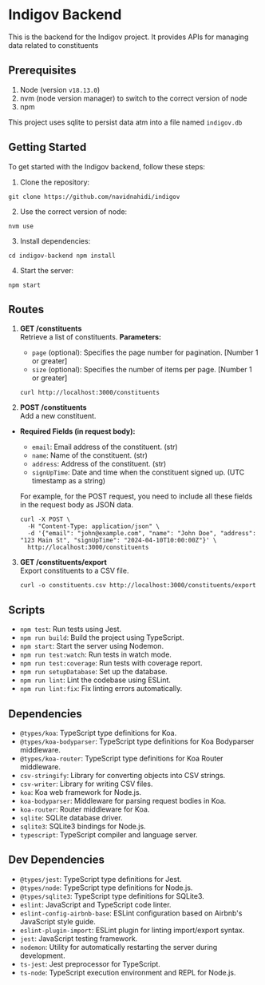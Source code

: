 # Indigov Backend

  

This is the backend for the Indigov project. It provides APIs for managing data related to constituents

  

## Prerequisites

1. Node (version `v18.13.0`)
2. nvm (node version manager) to switch to the correct version of node
3. npm

This project uses sqlite to persist data atm into a file named `indigov.db`
  

## Getting Started

  

To get started with the Indigov backend, follow these steps:

  

1. Clone the repository:

  

```
git clone https://github.com/navidnahidi/indigov
```

2.  Use the correct version of node:

```
nvm use
```

3.  Install dependencies:

```
cd indigov-backend npm install
```

4. Start the server:
```
npm start
```


## Routes

1.  **GET /constituents**  
    Retrieve a list of constituents.
**Parameters:**
	-   `page` (optional): Specifies the page number for pagination. [Number 1 or greater]
	-   `size` (optional): Specifies the number of items per page.  [Number 1 or greater]
	```
	curl http://localhost:3000/constituents
	```
    
2.  **POST /constituents**  
    Add a new constituent.
-   **Required Fields (in request body):**
    -   `email`: Email address of the constituent. (str)
    -   `name`: Name of the constituent. (str)
    -   `address`: Address of the constituent. (str)
    -   `signUpTime`: Date and time when the constituent signed up. (UTC timestamp as a string)

    For example, for the POST request, you need to include all these fields in the request body as JSON data.
	```
	curl -X POST \
	  -H "Content-Type: application/json" \
	  -d '{"email": "john@example.com", "name": "John Doe", "address": "123 Main St", "signUpTime": "2024-04-10T10:00:00Z"}' \
	  http://localhost:3000/constituents
	```

3.  **GET /constituents/export**  
    Export constituents to a CSV file.
	```
	curl -o constituents.csv http://localhost:3000/constituents/export
	```


## Scripts

-   `npm test`: Run tests using Jest.
-   `npm run build`: Build the project using TypeScript.
-   `npm start`: Start the server using Nodemon.
-   `npm run test:watch`: Run tests in watch mode.
-   `npm run test:coverage`: Run tests with coverage report.
-   `npm run setupDatabase`: Set up the database.
-   `npm run lint`: Lint the codebase using ESLint.
-   `npm run lint:fix`: Fix linting errors automatically.

## Dependencies

-   `@types/koa`: TypeScript type definitions for Koa.
-   `@types/koa-bodyparser`: TypeScript type definitions for Koa Bodyparser middleware.
-   `@types/koa-router`: TypeScript type definitions for Koa Router middleware.
-   `csv-stringify`: Library for converting objects into CSV strings.
-   `csv-writer`: Library for writing CSV files.
-   `koa`: Koa web framework for Node.js.
-   `koa-bodyparser`: Middleware for parsing request bodies in Koa.
-   `koa-router`: Router middleware for Koa.
-   `sqlite`: SQLite database driver.
-   `sqlite3`: SQLite3 bindings for Node.js.
-   `typescript`: TypeScript compiler and language server.

## Dev Dependencies

-   `@types/jest`: TypeScript type definitions for Jest.
-   `@types/node`: TypeScript type definitions for Node.js.
-   `@types/sqlite3`: TypeScript type definitions for SQLite3.
-   `eslint`: JavaScript and TypeScript code linter.
-   `eslint-config-airbnb-base`: ESLint configuration based on Airbnb's JavaScript style guide.
-   `eslint-plugin-import`: ESLint plugin for linting import/export syntax.
-   `jest`: JavaScript testing framework.
-   `nodemon`: Utility for automatically restarting the server during development.
-   `ts-jest`: Jest preprocessor for TypeScript.
-   `ts-node`: TypeScript execution environment and REPL for Node.js.